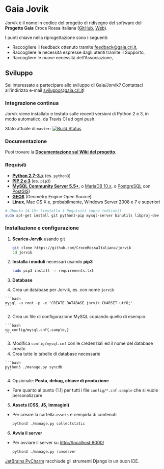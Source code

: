 # Gaia Jovik

Jorvik è il nome in codice del progetto di ridisegno del software del **Progetto Gaia** Croce Rossa Italiana
([GitHub](https://github.com/CroceRossaCatania/gaia), [Web](https://gaia.cri.it)).

I punti chiave nella riprogettazione sono i seguenti:
* Raccogliere il feedback ottenuto tramite <feedback@gaia.cri.it>,
* Raccogliere le necessità espresse dagli utenti tramite il Supporto,
* Raccogliere le nuove necessità dell'Associazione,

## Sviluppo

Sei interessato a partecipare allo sviluppo di Gaia/Jorvik? Contattaci all'indirizzo e-mail <sviluppo@gaia.cri.it>!

### Integrazione continua

Jorvik viene installato e testato sulle recenti versioni di Python 2 e 3, in modo automatico, da Travis CI ad ogni push.

Stato attuale di `master`: [![Build Status](https://travis-ci.org/CroceRossaItaliana/jorvik.svg?branch=master)](https://travis-ci.org/CroceRossaItaliana/jorvik)

### Documentazione

Puoi trovare la **[Documentazione sul Wiki del progetto](https://github.com/CroceRossaItaliana/jorvik/wiki)**.

### Requisiti

* **[Python 2.7-3.x](https://www.python.org/downloads/)** (es. `python3`)
* **[PIP 2 o 3](https://www.python.org/downloads/)** (es. `pip3`)
* **[MySQL Community Server 5.5+](https://dev.mysql.com/downloads/mysql/)**, o [MariaDB 10.x](https://mariadb.org/), o [PostgreSQL](http://www.postgresql.org/) con [PostGIS](http://postgis.net/))
* **[GEOS](http://trac.osgeo.org/geos/)** (Geometry Engine Open Source)
* **Linux**, Mac OS X e, probabilmente, Windows Server 2008 o 7 e superiori

```bash
# Ubuntu 14.10+ (installa i Requisiti sopra indicati)
sudo apt-get install git python3-pip mysql-server binutils libproj-dev gdal-bin python3-dev libmysqlclient-dev
```

### Installazione e configurazione

1. **Scarica Jorvik** usando git
  
    ```bash
    git clone https://github.com/CroceRossaItaliana/jorvik 
    cd jorvik
    ```
  
2. **Installa i moduli** necessari usando **pip3**
    
    ```bash
    sudo pip3 install -r requirements.txt
    ```
    
4. **Database**   
  1. Crea un database per Jorvik, es. con nome `jorvik`
  
    ```bash
    mysql -u root -p -e 'CREATE DATABASE jorvik CHARSET utf8;'
    ```
    
  2. Crea un file di configurazione MySQL copiando quello di esempio
  
    ```bash
    cp config/mysql.cnf{.sample,}
    ```
  
  3. Modifica `config/mysql.cnf` con le credenziali ed il nome del database creato
  4. Crea tutte le tabelle di database necessarie
  
    ```bash
    python3 ./manage.py syncdb
    ```
    
4. Opzionale: **Posta, debug, chiave di produzione**
  * Fare quanto al punto (1.1) per tutti i file `config/*.cnf.sample` che si vuole personalizzare 
5. **Assets (CSS, JS, Immagini)**
  * Per creare la cartella `assets` e riempirla di contenuti
  
    ```bash
    python3 ./manage.py collectstatic
    ```

6. **Avvia il server** 
  * Per avviare il server su [http://localhost:8000/](http://localhost:8000)
    
    ```bash
    python3 ./manage.py runserver
    ```
    
    
    

[JetBrains PyCharm](https://www.jetbrains.com/pycharm/) racchiude gli strumenti Django in un buon IDE.

